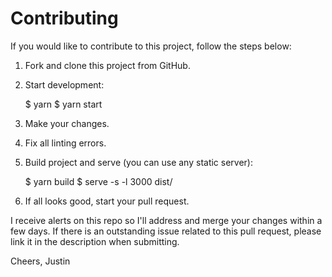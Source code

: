 # Contributing

If you would like to contribute to this project, follow the steps below:

1. Fork and clone this project from GitHub.
2. Start development:


    $ yarn
    $ yarn start

3. Make your changes.
4. Fix all linting errors.
5. Build project and serve (you can use any static server):


    $ yarn build
    $ serve -s -l 3000 dist/

6. If all looks good, start your pull request.

I receive alerts on this repo so I'll address and merge your changes within a few days. If there is an outstanding issue related to this pull request, please link it in the description when submitting.

Cheers,
Justin
